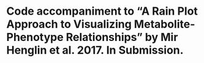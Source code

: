 # Code accompaniment to “A Rain Plot Approach to Visualizing Metabolite-Phenotype Relationships” by Mir Henglin et al. 2017. In Submission.


